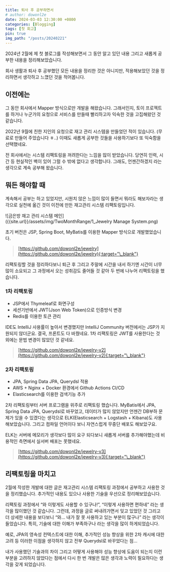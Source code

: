 ```yaml
---
title: 퇴사 후 공부하면서
# author: dowonl2e
date: 2024-03-03 12:30:00 +0800
categories: [Blogging]
tags: [첫 회고]
pin: true
img_path: "/posts/20240221"
---
```


2024년 2월에 제 첫 블로그를 작성해보면서 그 동안 알고 있던 내용 그리고 새롭게 공부한 내용을 정리해보았습니다.

회사 생활과 퇴사 후 공부했던 모든 내용을 정리한 것은 아니지만, 적용해보았던 것을 정리하면서 생각하고 느꼈던 것을 적어봅니다.

## **이전에는**

그 동안 회사에서 Mapper 방식으로만 개발을 해왔습니다. 그래서인지, 토이 프로젝트를 하거나 누군가의 요청으로 서비스를 만들때 빨리하고자 익숙한 것을 고집해왔던 것 같습니다. 

2022년 9월에 친한 지인의 요청으로 재고 관리 시스템을 만들었던 적이 있습니다. (무료로 만들어 주었습니다 ㅎ..)  이때도 새롭게 공부한 것들을 사용하기보다 또 익숙함을 선택했네요.

전 회사에서는 시스템 리팩토링을 꺼려한다는 느낌을 많이 받았습니다. 당연히 인력, 시간 등 현실적인 벽이 있어 그럴 수 밖에 없다고 생각합니다. 그래도, 언젠간하겠지 라는 생각으로 계속 공부해 왔습니다.

## **뭐든 해야할 때**

계속해서 공부는 하고 있었지만, 시원치 않은 느낌이 많이 들면서 뭐라도 해보자라는 생각으로 실천에 옮긴 것이 이전에 만든 재고관리 시스템 리팩토링입니다. 

![금은방 재고 관리 시스템 메인]({{site.url}}/assets/img/TwoMonthRange/1_Jewelry Manage System.png)

초기 버전은 JSP, Spring Boot, MyBatis를 이용한 Mapper 방식으로 개발했었습니다. 

> [https://github.com/dowonl2e/jewelry](https://github.com/dowonl2e/jewelry){:target="\_blank"}

리팩토링할 것을 정리하다보니 퇴근 후 그리고 주말에 시간을 내서 하기엔 시간이 너무 많이 소요되고 그 과정에서 오는 성취감도 줄어들 것 같아 두 번에 나누어 리팩토링을 했습니다.

### **1차 리팩토링**

- JSP에서 Thymeleaf로 화면구성
- 세션기반에서 JWT(Json Web Token)으로 인증방식 변경
- Redis를 이용한 토큰 관리

IDE도 IntelliJ 사용률이 높아서 변경했지만 IntelliJ Community 버전에서는 JSP가 지원되지 않더군요. 결국, 프론트도 다 바꿨네요. 1차 리팩토링은 JWT를 사용한다는 것 외에는 문법 변경이 많았던 것 같네요.

> [https://github.com/dowonl2e/jewelry-v2](https://github.com/dowonl2e/jewelry-v2){:target="\_blank"}

### **2차 리팩토링**

- JPA, Spring Data JPA, Querydsl 적용
- AWS + Nginx + Docker 환경에서 Github Actions CI/CD
- Elasticsearch를 이용한 검색기능 추가

2차 리팩토링부터 서버 프로그램을 위주로 리팩토링 했습니다. MyBatis에서 JPA, Spring Data JPA, Querydsl로 바꾸었고, 데이터가 많지 않았지만 언젠간 DB부하 문제가 있을 수 있겠다는 생각으로 ELK(Elasticsearch + Logstash + Kibana)도 사용해보았습니다. 그리고 컴파일 언어이다 보니 자연스럽게 무중단 배포도 해보았구요.

ELK는 서버에 메모리가 생각보다 많이 요구 되다보니 새롭게 서버를 추가해야했는데 비용적인 측면에서 실서버 배포는 못했네요.

> [https://github.com/dowonl2e/jewelry-v3](https://github.com/dowonl2e/jewelry-v3){:target="\_blank"}

## **리팩토링을 마치고**

2월에 작성한 개발에 대한 글은 재고관리 시스템 리팩토링 과정에서 공부하고 사용한 것을 정리했습니다. 추가적인 내용도 있으나 사용한 기술을 우선으로 정리해보았습니다.

리팩토링 과정에서 “와 이렇게도 사용할 수 있구나!”, “이렇게 사용하면 편하네” 라는 생각을 많이했던 것 같습니다. 그런데, 과정을 글로 써내려가면서 잊고 있었던 것 그리고 더 상세한 내용을 보다보니 “와… 내가 잘 못 사용하고 있는 부분이 많구나” 라는 생각이 들었습니다. 특히, 기술에 대한 이해가 부족하구나 라는 생각을 많이 하게되었습니다.

예로, JPA의 영속성 컨텍스트에 대한 이해, 추가적인 성능 향상을 위한 2차 캐시에 대한 고려 등 이러한 이점을 생각하지 않고 전부 Querydsl로 바꾸었다는 점…

내가 사용했던 기술과의 차이 그리고 어떻게 사용해야 성능 향상에 도움이 되는지 이런 부분을 고려하지 않았다는 점에서 다시 한 번 개발은 많은 생각과 노력이 필요하다는 생각을 갖게 되었습니다.